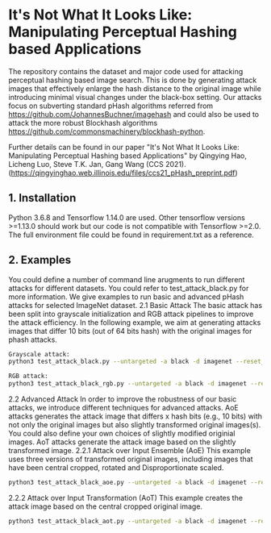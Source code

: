 # It's Not What It Looks Like: Manipulating Perceptual Hashing based Applications
The repository contains the dataset and major code used for attacking perceptual hashing based image search. This
is done by generating attack images that effectively enlarge the hash
distance to the original image while introducing minimal visual changes under the black-box setting. Our attacks focus on subverting standard pHash algorithms referred from https://github.com/JohannesBuchner/imagehash and could also be used to attack the more robust Blockhash algorithms https://github.com/commonsmachinery/blockhash-python. 

Further details can be found in our paper "It's Not What It Looks Like: Manipulating Perceptual Hashing based Applications" by Qingying Hao, Licheng Luo, Steve T.K. Jan, Gang Wang (CCS 2021). (https://qingyinghao.web.illinois.edu/files/ccs21_pHash_preprint.pdf)


## 1. Installation

Python 3.6.8 and Tensorflow 1.14.0 are used. Other tensorflow versions >=1.13.0 should work but our code is not compatible with Tensorflow >=2.0. The full environment file could be found in requirement.txt as a reference. 

## 2. Examples
You could define a number of command line arugments to run different attacks for different datasets. You could refer to test_attack_black.py for more information. We give examples to run basic and advanced pHash attacks for selected ImageNet dataset. 
2.1 Basic Attack
The basic attack has been split into grayscale initialization and RGB attack pipelines to improve the attack efficiency. In the following example, we aim at generating attacks images that differ 10 bits (out of 64 bits hash) with the original images for phash attacks. 
```bash
Grayscale attack: 
python3 test_attack_black.py --untargeted -a black -d imagenet --reset_adam -n 50 --solver adam -b 2 -p 1 --hash 10 --use_resize --method "tanh" --batch 256 --gpu 0 --lr 0.01 -s "black_results_imagenet" --start_idx=0 --dist_metrics "pdist" --save_ckpts "best_modifier_imagenet"

RGB attack:
python3 test_attack_black_rgb.py --untargeted -a black -d imagenet --reset_adam -n 50 --solver adam -b 2 -p 1 --hash 10 --use_resize --method "tanh" --batch 256 --gpu 2 --lr 0.01 -s "black_results_imagenet_rgb" --start_idx=0 --dist_metrics "pdist" --save_ckpts "best_modifier_imagenet"
```
2.2 Advanced Attack
In order to improve the robustness of our basic attacks, we introduce different techniques for advanced attacks. AoE attacks generates the attack image that differs x hash bits (e.g., 10 bits) with not only the original images but also slightly transformed original images(s). You could also define your own choices of slightly modified originial images. AoT attacks generate the attack image based on the slightly transformed image. 
2.2.1 Attack over Input Ensemble (AoE) 
This example uses three versions of transformed original images, including images that have been central cropped, rotated and Disproportionate scaled.  
```bash
python3 test_attack_black_aoe.py --untargeted -a black -d imagenet --reset_adam -n 50 --solver adam -b 2 -p 1 --hash 10 --use_resize --method "tanh" --batch 512 --gpu 1 --lr 0.01 -s "black_results_imagenet_eot" --start_idx=0 --dist_metrics "pdist" --save_ckpts "best_modifier_imagenet_eot"
```
2.2.2 Attack over Input Transformation (AoT) 
This example creates the attack image based on the central cropped original image. 
```bash
python3 test_attack_black_aot.py --untargeted -a black -d imagenet --reset_adam -n 50 --solver adam -b 2 -p 1 --hash 10 --use_resize --method "tanh" --batch 512 --gpu 1 --lr 0.01 -s "black_results_imagenet_aot" --start_idx=0 --dist_metrics "pdist" --save_ckpts "best_modifier_imagenet_aot" --transform "crop"
```

